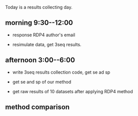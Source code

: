 Today is a results collecting day. 

## morning 9:30--12:00

- response RDP4 author's email

- resimulate data, get 3seq results.



## afternoon 3:00--6:00

- write 3seq results collection code, get se ad sp

- get se and sp of our method

- get raw results of 10 datasets after applying RDP4 method


## method comparison



